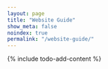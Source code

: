 ```yaml
---
layout: page
title: "Website Guide"
show_meta: false
noindex: true
permalink: "/website-guide/"
--- 
```


 {% include todo-add-content %}

